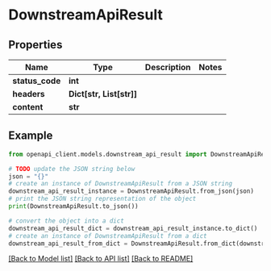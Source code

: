 # DownstreamApiResult


## Properties

Name | Type | Description | Notes
------------ | ------------- | ------------- | -------------
**status_code** | **int** |  | 
**headers** | **Dict[str, List[str]]** |  | 
**content** | **str** |  | 

## Example

```python
from openapi_client.models.downstream_api_result import DownstreamApiResult

# TODO update the JSON string below
json = "{}"
# create an instance of DownstreamApiResult from a JSON string
downstream_api_result_instance = DownstreamApiResult.from_json(json)
# print the JSON string representation of the object
print(DownstreamApiResult.to_json())

# convert the object into a dict
downstream_api_result_dict = downstream_api_result_instance.to_dict()
# create an instance of DownstreamApiResult from a dict
downstream_api_result_from_dict = DownstreamApiResult.from_dict(downstream_api_result_dict)
```
[[Back to Model list]](../README.md#documentation-for-models) [[Back to API list]](../README.md#documentation-for-api-endpoints) [[Back to README]](../README.md)


